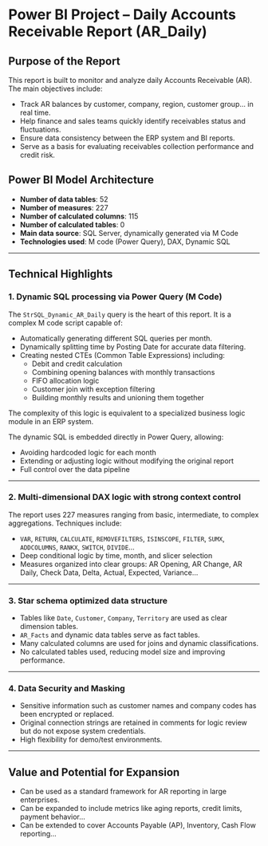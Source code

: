 
# Power BI Project – Daily Accounts Receivable Report (AR_Daily)

## Purpose of the Report

This report is built to monitor and analyze daily Accounts Receivable (AR). The main objectives include:

- Track AR balances by customer, company, region, customer group... in real time.
- Help finance and sales teams quickly identify receivables status and fluctuations.
- Ensure data consistency between the ERP system and BI reports.
- Serve as a basis for evaluating receivables collection performance and credit risk.

## Power BI Model Architecture

- **Number of data tables**: 52
- **Number of measures**: 227
- **Number of calculated columns**: 115
- **Number of calculated tables**: 0
- **Main data source**: SQL Server, dynamically generated via M Code
- **Technologies used**: M code (Power Query), DAX, Dynamic SQL

---

## Technical Highlights

### 1. Dynamic SQL processing via Power Query (M Code)

The `StrSQL_Dynamic_AR_Daily` query is the heart of this report. It is a complex M code script capable of:

- Automatically generating different SQL queries per month.
- Dynamically splitting time by Posting Date for accurate data filtering.
- Creating nested CTEs (Common Table Expressions) including:
  - Debit and credit calculation
  - Combining opening balances with monthly transactions
  - FIFO allocation logic
  - Customer join with exception filtering
  - Building monthly results and unioning them together

The complexity of this logic is equivalent to a specialized business logic module in an ERP system.

The dynamic SQL is embedded directly in Power Query, allowing:
- Avoiding hardcoded logic for each month
- Extending or adjusting logic without modifying the original report
- Full control over the data pipeline

---

### 2. Multi-dimensional DAX logic with strong context control

The report uses 227 measures ranging from basic, intermediate, to complex aggregations. Techniques include:

- `VAR`, `RETURN`, `CALCULATE`, `REMOVEFILTERS`, `ISINSCOPE`, `FILTER`, `SUMX`, `ADDCOLUMNS`, `RANKX`, `SWITCH`, `DIVIDE`...
- Deep conditional logic by time, month, and slicer selection
- Measures organized into clear groups: AR Opening, AR Change, AR Daily, Check Data, Delta, Actual, Expected, Variance...

---

### 3. Star schema optimized data structure

- Tables like `Date`, `Customer`, `Company`, `Territory` are used as clear dimension tables.
- `AR_Facts` and dynamic data tables serve as fact tables.
- Many calculated columns are used for joins and dynamic classifications.
- No calculated tables used, reducing model size and improving performance.

---

### 4. Data Security and Masking

- Sensitive information such as customer names and company codes has been encrypted or replaced.
- Original connection strings are retained in comments for logic review but do not expose system credentials.
- High flexibility for demo/test environments.

---

## Value and Potential for Expansion

- Can be used as a standard framework for AR reporting in large enterprises.
- Can be expanded to include metrics like aging reports, credit limits, payment behavior...
- Can be extended to cover Accounts Payable (AP), Inventory, Cash Flow reporting...
